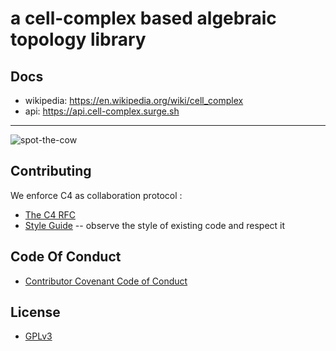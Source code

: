 # a cell-complex based algebraic topology library

## Docs

- wikipedia: https://en.wikipedia.org/wiki/cell_complex
- api: https://api.cell-complex.surge.sh

------

![spot-the-cow](https://github.com/xieyuheng/image-link/blob/master/homotopy/spot-the-cow.gif)

## Contributing

We enforce C4 as collaboration protocol :
- [The C4 RFC](https://rfc.zeromq.org/spec:42/C4)
- [Style Guide](STYLE-GUIDE.md) -- observe the style of existing code and respect it

## Code Of Conduct

- [Contributor Covenant Code of Conduct](CODE-OF-CONDUCT.md)

## License

- [GPLv3](LICENSE)
